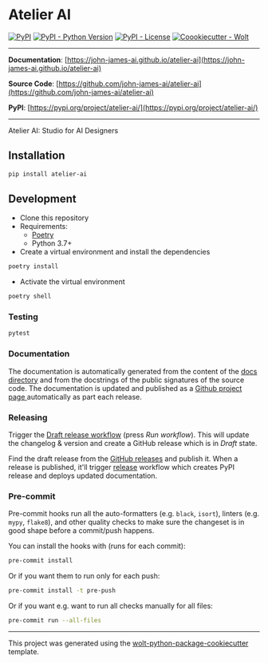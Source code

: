 # Atelier AI

[![PyPI](https://img.shields.io/pypi/v/atelier-ai?style=flat-square)](https://pypi.python.org/pypi/atelier-ai/)
[![PyPI - Python Version](https://img.shields.io/pypi/pyversions/atelier-ai?style=flat-square)](https://pypi.python.org/pypi/atelier-ai/)
[![PyPI - License](https://img.shields.io/pypi/l/atelier-ai?style=flat-square)](https://pypi.python.org/pypi/atelier-ai/)
[![Coookiecutter - Wolt](https://img.shields.io/badge/cookiecutter-Wolt-00c2e8?style=flat-square&logo=cookiecutter&logoColor=D4AA00&link=https://github.com/woltapp/wolt-python-package-cookiecutter)](https://github.com/woltapp/wolt-python-package-cookiecutter)


---

**Documentation**: [https://john-james-ai.github.io/atelier-ai](https://john-james-ai.github.io/atelier-ai)

**Source Code**: [https://github.com/john-james-ai/atelier-ai](https://github.com/john-james-ai/atelier-ai)

**PyPI**: [https://pypi.org/project/atelier-ai/](https://pypi.org/project/atelier-ai/)

---

Atelier AI: Studio for AI Designers

## Installation

```sh
pip install atelier-ai
```

## Development

* Clone this repository
* Requirements:
  * [Poetry](https://python-poetry.org/)
  * Python 3.7+
* Create a virtual environment and install the dependencies

```sh
poetry install
```

* Activate the virtual environment

```sh
poetry shell
```

### Testing

```sh
pytest
```

### Documentation

The documentation is automatically generated from the content of the [docs directory](./docs) and from the docstrings
 of the public signatures of the source code. The documentation is updated and published as a [Github project page
 ](https://pages.github.com/) automatically as part each release.

### Releasing

Trigger the [Draft release workflow](https://github.com/john-james-ai/atelier-ai/actions/workflows/draft_release.yml)
(press _Run workflow_). This will update the changelog & version and create a GitHub release which is in _Draft_ state.

Find the draft release from the
[GitHub releases](https://github.com/john-james-ai/atelier-ai/releases) and publish it. When
 a release is published, it'll trigger [release](https://github.com/john-james-ai/atelier-ai/blob/master/.github/workflows/release.yml) workflow which creates PyPI
 release and deploys updated documentation.

### Pre-commit

Pre-commit hooks run all the auto-formatters (e.g. `black`, `isort`), linters (e.g. `mypy`, `flake8`), and other quality
 checks to make sure the changeset is in good shape before a commit/push happens.

You can install the hooks with (runs for each commit):

```sh
pre-commit install
```

Or if you want them to run only for each push:

```sh
pre-commit install -t pre-push
```

Or if you want e.g. want to run all checks manually for all files:

```sh
pre-commit run --all-files
```

---

This project was generated using the [wolt-python-package-cookiecutter](https://github.com/woltapp/wolt-python-package-cookiecutter) template.
